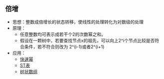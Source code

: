 ## 倍增

- 思想：整数成倍增长的状态转移，使线性的处理转化为对数级的处理
- 原理：
    - 任意整数均可表示成若干个2的次数幂之和。
    - 假设在一颗树中，若要查找节点x的祖先，可以向上2\^i个节点比较是否符合条件，若不符合则改为 2\^(i-1)或者2^(i+1)
- 应用：
    - [快速幂](https://github.com/Evfidiw/acm-blog/blob/main/code/1_basic/topics/luoguP1226.cpp)
    - [ST表](https://github.com/Evfidiw/acm-blog/blob/main/code/2_datastrcture/notes/ST%20table.md)
    - [树状数组](https://github.com/Evfidiw/acm-blog/blob/main/code/2_datastrcture/notes/BIT.md)